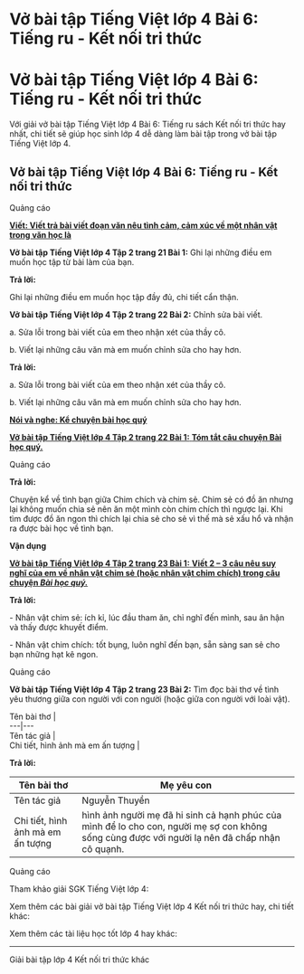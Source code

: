 # Vở bài tập Tiếng Việt lớp 4 Bài 6: Tiếng ru - Kết nối tri thức

# Vở bài tập Tiếng Việt lớp 4 Bài 6: Tiếng ru - Kết nối tri thức

Với giải vở bài tập Tiếng Việt lớp 4 Bài 6: Tiếng ru sách Kết nối tri thức hay nhất, chi tiết sẽ giúp học sinh lớp 4 dễ dàng làm bài tập trong vở bài tập Tiếng Việt lớp 4.

## Vở bài tập Tiếng Việt lớp 4 Bài 6: Tiếng ru - Kết nối tri thức

Quảng cáo

[**Viết: Viết trả bài viết đoạn văn nêu tình cảm, cảm xúc về một nhân vật trong văn học là**](https://vietjack.com/vbt-tieng-viet-4-kn/viet-tra-bai-viet-doan-van-neu-tinh-cam-cam-xuc-ve-mot-nhan-vat.jsp)

**Vở bài tập Tiếng Việt lớp 4 Tập 2 trang 21 Bài 1:** Ghi lại những điều em muốn học tập từ bài làm của bạn. 

**Trả lời:**

Ghi lại những điều em muốn học tập đầy đủ, chi tiết cẩn thận.

**Vở bài tập Tiếng Việt lớp 4 Tập 2 trang 22 Bài 2:** Chỉnh sửa bài viết. 

a. Sửa lỗi trong bài viết của em theo nhận xét của thầy cô. 

b. Viết lại những câu văn mà em muốn chỉnh sửa cho hay hơn. 

**Trả lời:**

a. Sửa lỗi trong bài viết của em theo nhận xét của thầy cô. 

b. Viết lại những câu văn mà em muốn chỉnh sửa cho hay hơn.

[**Nói và nghe: Kể chuyện bài học quý**](https://vietjack.com/vbt-tieng-viet-4-kn/noi-va-nghe-ke-chuyen-bai-hoc-quy.jsp)

[**Vở bài tập Tiếng Việt lớp 4 Tập 2 trang 22 Bài 1:** **Tóm tắt câu chuyện Bài học quý.**](https://vietjack.com/vbt-tieng-viet-4-kn/tom-tat-cau-chuyen-bai-hoc-quy-vm.jsp)

Quảng cáo

**Trả lời:**

Chuyện kể về tình bạn giữa Chim chích và chim sẻ. Chim sẻ có đồ ăn nhưng lại không muốn chia sẻ nên ăn một mình còn chim chích thì ngược lại. Khi tìm được đồ ăn ngon thì chích lại chia sẻ cho sẻ vì thế mà sẻ xấu hổ và nhận ra được bài học về tình bạn.

**Vận dụng**

[**Vở bài tập Tiếng Việt lớp 4 Tập 2 trang 23 Bài 1:** **Viết 2 – 3 câu nêu suy nghĩ của em về nhân vật chim sẻ (hoặc nhân vật chim chích) trong câu chuyện _Bài học quý._**](https://vietjack.com/vbt-tieng-viet-4-kn/viet-2-3-cau-neu-suy-nghi-cua-em-ve-nhan-vat-chim-se-vm.jsp)

**Trả lời:**

\- Nhân vật chim sẻ: ích kỉ, lúc đầu tham ăn, chỉ nghĩ đến mình, sau ân hận và thấy được khuyết điểm.

\- Nhân vật chim chích: tốt bụng, luôn nghĩ đến bạn, sẵn sàng san sẻ cho bạn những hạt kê ngon.

Quảng cáo

**Vở bài tập Tiếng Việt lớp 4 Tập 2 trang 23 Bài 2:** Tìm đọc bài thơ về tình yêu thương giữa con người với con người (hoặc giữa con người với loài vật). 

Tên bài thơ |   
---|---  
Tên tác giả |   
Chi tiết, hình ảnh mà em ấn tượng |   
  
**Trả lời:**

Tên bài thơ |  Mẹ yêu con  
---|---  
Tên tác giả |  Nguyễn Thuyền  
Chi tiết, hình ảnh mà em ấn tượng |  hình ảnh người mẹ đã hi sinh cả hạnh phúc của mình để lo cho con, người mẹ sợ con không sống cùng được với người lạ nên đã chấp nhận cô quạnh.   
  
Quảng cáo

Tham khảo giải SGK Tiếng Việt lớp 4:

Xem thêm các bài giải vở bài tập Tiếng Việt lớp 4 Kết nối tri thức hay, chi tiết khác:

Xem thêm các tài liệu học tốt lớp 4 hay khác:

* * *

Giải bài tập lớp 4 Kết nối tri thức khác
